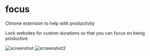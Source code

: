 # focus
Chrome extension to help with productivity

Lock websites for custom durations so that you can focus on being productive.

![screenshot](https://user-images.githubusercontent.com/17792243/77240543-81451280-6bbd-11ea-9e83-47927ee7ac8b.PNG)
![screenshot2](https://user-images.githubusercontent.com/17792243/77240571-eef13e80-6bbd-11ea-934b-b76e36468e2b.PNG)
